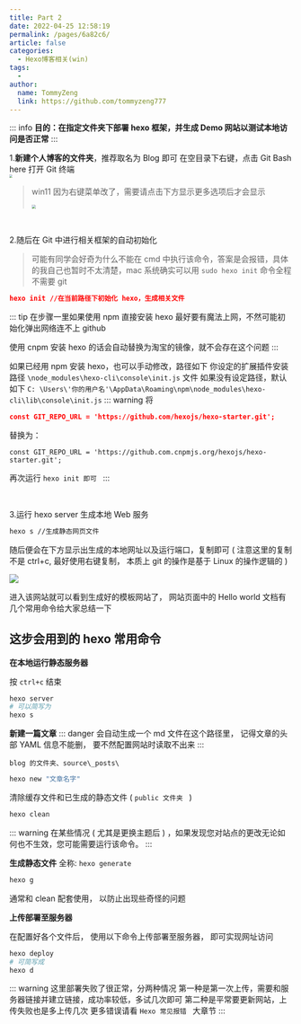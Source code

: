 ```yaml
---
title: Part 2
date: 2022-04-25 12:58:19
permalink: /pages/6a82c6/
article: false
categories:
  - Hexo博客相关(win)
tags:
  - 
author: 
  name: TommyZeng
  link: https://github.com/tommyzeng777
---
```




::: info
**目的：在指定文件夹下部署 hexo 框架，并生成 Demo 网站以测试本地访问是否正常**
:::

1.**新建个人博客的文件夹**，推荐取名为 Blog 即可
   在空目录下右键，点击 Git Bash here 打开 Git 终端
   <br>
 <img src="https://cdn.jsdelivr.net/gh/TommyZeng777/picgo/img/202203250926702.png" style="zoom: 33%;" />
> win11 因为右键菜单改了，需要请点击下方显示更多选项后才会显示
>
> <img src="https://cdn.jsdelivr.net/gh/TommyZeng777/picgo/img/202203250925906.png" style="zoom: 47%;" />


<br>

2.随后在 Git 中进行相关框架的自动初始化
> 可能有同学会好奇为什么不能在 cmd 中执行该命令，答案是会报错，具体的我自己也暂时不太清楚，mac 系统确实可以用 `sudo hexo init` 命令全程不需要 git

```json
hexo init //在当前路径下初始化 hexo，生成相关文件
```
::: tip
在步骤一里如果使用 npm 直接安装 hexo 最好要有魔法上网，不然可能初始化弹出网络连不上 github

使用 cnpm 安装 hexo 的话会自动替换为淘宝的镜像，就不会存在这个问题
:::

 如果已经用 npm 安装 hexo，也可以手动修改，路径如下
你设定的扩展插件安装路径 `\node_modules\hexo-cli\console\init.js` 文件
   如果没有设定路径，默认如下
   `C: \Users\'你的用户名'\AppData\Roaming\npm\node_modules\hexo-cli\lib\console\init.js`
::: warning
 将
 ```json
 const GIT_REPO_URL = 'https://github.com/hexojs/hexo-starter.git';
 ```
 替换为：
 ```
 const GIT_REPO_URL = 'https://github.com.cnpmjs.org/hexojs/hexo-starter.git';
 ```

 再次运行 `hexo init 即可 `
:::

​

3.运行 hexo server 生成本地 Web 服务

```bash
hexo s //生成静态网页文件
```

随后便会在下方显示出生成的本地网址以及运行端口，复制即可 ( 注意这里的复制不是 ctrl+c, 最好使用右键复制， 本质上 git 的操作是基于 Linux 的操作逻辑的 )

![](https://cdn.jsdelivr.net/gh/TommyZeng777/picgo/img/202203250938209.png)

进入该网站就可以看到生成好的模板网站了， 网站页面中的 Hello world 文档有几个常用命令给大家总结一下

## 这步会用到的 hexo 常用命令


**在本地运行静态服务器**

按 `ctrl+c` 结束

```bash
hexo server
# 可以简写为
hexo s
```

**新建一篇文章**
::: danger
会自动生成一个 md 文件在这个路径里， 记得文章的头部 YAML 信息不能删， 要不然配置网站时读取不出来
:::
```
blog 的文件夹、source\_posts\
```


```bash
hexo new "文章名字"
```

清除缓存文件和已生成的静态文件 ( `public 文件夹 ` ) 

```bash
hexo clean
```
::: warning
在某些情况 ( 尤其是更换主题后 ) ，如果发现您对站点的更改无论如何也不生效，您可能需要运行该命令。
:::

**生成静态文件**
全称: `hexo generate`

   ```bash
   hexo g
   ```

通常和 clean 配套使用， 以防止出现些奇怪的问题

**上传部署至服务器**

在配置好各个文件后， 使用以下命令上传部署至服务器， 即可实现网址访问

```bash
hexo deploy
# 可简写成
hexo d
```
::: warning
这里部署失败了很正常，分两种情况
第一种是第一次上传，需要和服务器链接并建立链接，成功率较低，多试几次即可
第二种是平常要更新网站，上传失败也是多上传几次
更多错误请看 `Hexo 常见报错 ` 大章节
:::




